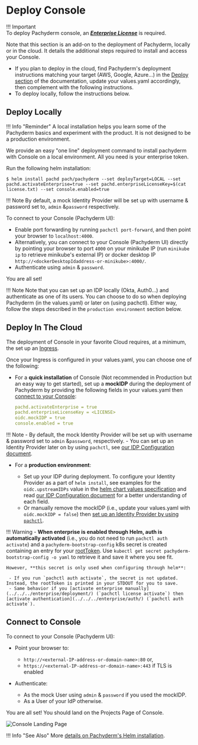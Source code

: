 # Deploy Console

!!! Important  
    To deploy Pachyderm console,
    an [***Enterprise License***](../../../enterprise/) is required. 


Note that this section is an add-on to the deployment of Pachyderm, locally or in the cloud. 
It details the additional steps required to install and access your Console.

- If you plan to deploy in the cloud, find Pachyderm's deployment instructions matching your target (AWS, Google, Azure...) in the [Deploy section](../) of the documentation, update your values.yaml accordingly, then complement with the following instructions.
- To deploy locally, follow the instructions below.

## Deploy Locally

!!! Info "Reminder"
      A local installation helps you learn
      some of the Pachyderm basics and experiment with the product. It is not designed to be a production environment.

We provide an easy "one line" deployment command to install pachyderm with Console on a local environment. All you need is your enterprise token.

Run the following helm installation:

```shell
$ helm install pachd pach/pachyderm --set deployTarget=LOCAL --set pachd.activateEnterprise=true --set pachd.enterpriseLicenseKey=$(cat license.txt) --set console.enabled=true
```

!!! Note
     By default, a mock Identity Provider will be set up with username & password set to, `admin` &`password` respectively. 

To connect to your Console (Pachyderm UI):

* Enable port forwarding by running `pachctl port-forward`, and then point your browser to
`localhost:4000`.
* Alternatively, you can connect to your Console (Pachyderm UI) directly by pointing your
    browser to port `4000` on your minikube IP (run `minikube ip` to retrieve minikube's external IP) or docker desktop IP `http://<dockerDesktopIdaddress-or-minikube>:4000/`.  
* Authenticate using `admin` & `password`. 

You are all set!

!!! Note
    Note that you can set up an IDP locally (Okta, Auth0...) and authenticate as one of its users. You can choose to do so when deploying Pachyderm (in the values.yaml) or later on (using pachctl). Either way, follow the steps described in the `production environment` section below.
## Deploy In The Cloud

The deployment of Console in your favorite Cloud requires, at a minimum, the set up an [Ingress](../ingress/#ingress). 


Once your Ingress is configured in your values.yaml, you can choose one of the following:

- For a **quick installation** of Console (Not recommended in Production but an easy way to get started), set up a **mockIDP** during the deployment of Pachyderm by providing the following fields in your values.yaml then [connect to your Console](#connect-to-console):

    ```yaml
    pachd.activateEnterprise = true
    pachd.enterpriseLicenseKey = <LICENSE>
    oidc.mockIDP = true
    console.enabled = true
    ```

!!! Note
    - By default, the mock Identity Provider will be set up with username & password set to `admin` &`password`, respectively. 
    - You can set up an Identity Provider later on by using `pachctl`, see [our IDP Configuration document](../../../enterprise/auth/authentication/idp-dex).

- For a **production environment**:

    - Set up your IDP during deployment.
        To configure your Identity Provider as a part of `helm install`, see examples for the `oidc.upstreamIDPs` value in the [helm chart values specification](https://github.com/pachyderm/pachyderm/blob/42462ba37f23452a5ea764543221bf8946cebf4f/etc/helm/pachyderm/values.yaml#L461) and read [our IDP Configuration document](../../../enterprise/auth/authentication/idp-dex) for a better understanding of each field. 
    - Or manually remove the mockIDP (i.e., update your values.yaml with `oidc.mockIDP = false`) then [set up an Identity Provider by using `pachctl`](../../../enterprise/auth/authentication/idp-dex).



!!! Warning
    - **When enterprise is enabled through Helm, auth is automatically activated** (i.e., you do not need to run `pachctl auth activate`) and a `pachyderm-bootstrap-config` k8s secret is created containing an entry for your [rootToken](../../../enterprise/auth/#activate-user-access-management). Use `kubectl get secret pachyderm-bootstrap-config -o yaml` to retrieve it and save it where you see fit.

    However, **this secret is only used when configuring through helm**:

     - If you run `pachctl auth activate`, the secret is not updated. Instead, the rootToken is printed in your STDOUT for you to save.
     - Same behavior if you [activate enterprise manually](../../../enterprise/deployment/) (`pachctl license activate`) then [activate authentication](../../../enterprise/auth/) (`pachctl auth activate`).
 
## Connect to Console
To connect to your Console (Pachyderm UI):

- Point your browser to:

    - `http://<external-IP-address-or-domain-name>:80` or,
    - `https://<external-IP-address-or-domain-name>:443` if TLS is enabled

- Authenticate:

    - As the mock User using `admin` & `password` if you used the mockIDP.
    - As a User of your IdP otherwise.

You are all set! 
You should land on the Projects Page of Console.

![Console Landing Page](../../../getting_started/images/console_landing_page.png)

!!! Info "See Also"
      More [details on Pachyderm's Helm installation](../../deploy-manage/deploy/helm_install/).

